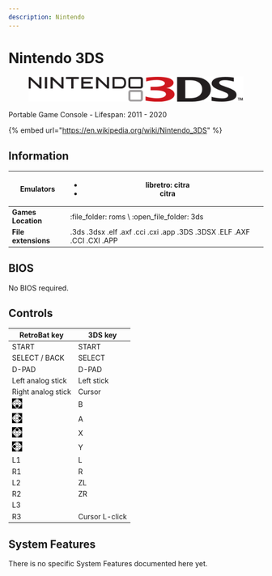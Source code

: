 ```yaml
---
description: Nintendo
---
```


# Nintendo 3DS

<figure><img src="https://raw.githubusercontent.com/fabricecaruso/es-theme-carbon/5149a33eed46b2af638b06119397d4023b75131f/art/logos/3ds.svg" alt=""><figcaption></figcaption></figure>

Portable Game Console - Lifespan: 2011 - 2020

{% embed url="https://en.wikipedia.org/wiki/Nintendo_3DS" %}

## Information

| **Emulators**       | <ul><li>libretro: citra</li><li>citra</li></ul>                         |   |
| ------------------- | ----------------------------------------------------------------------- | - |
| **Games Location**  | :file\_folder: roms \ :open\_file\_folder: 3ds                          |   |
| **File extensions** | .3ds .3dsx .elf .axf .cci .cxi .app .3DS .3DSX .ELF .AXF .CCI .CXI .APP |   |

## BIOS

No BIOS required.

## Controls

| RetroBat key                                                                        | 3DS key        |
| ----------------------------------------------------------------------------------- | -------------- |
| START                                                                               | START          |
| SELECT / BACK                                                                       | SELECT         |
| D-PAD                                                                               | D-PAD          |
| Left analog stick                                                                   | Left stick     |
| Right analog stick                                                                  | Cursor         |
| ![A](<../../.gitbook/assets/image (1) (2) (1).png>)                                 | B              |
| ![B](<../../.gitbook/assets/image (4) (1).png>)                                     | A              |
| <img src="../../.gitbook/assets/image (3) (1) (2).png" alt="" data-size="original"> | X              |
| <img src="../../.gitbook/assets/image (2) (1) (1).png" alt="" data-size="line">     | Y              |
| L1                                                                                  | L              |
| R1                                                                                  | R              |
| L2                                                                                  | ZL             |
| R2                                                                                  | ZR             |
| L3                                                                                  |                |
| R3                                                                                  | Cursor L-click |

## System Features

There is no specific System Features documented here yet.
